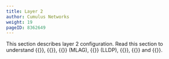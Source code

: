 ```yaml
---
title: Layer 2
author: Cumulus Networks
weight: 19
pageID: 8362649
---
```

This section describes layer 2 configuration. Read this section to understand {{<link url="Ethernet-Bridging-VLANs" text="bridging">}}, {{<link url="Bonding-Link-Aggregation" text="bonding">}}, {{<link url="Multi-Chassis-Link-Aggregation-MLAG" text="multi-chassis link aggregation">}} (MLAG), {{<link url="Link-Layer-Discovery-Protocol" text="link layer discovery protocol">}} (LLDP), {{<link url="LACP-Bypass" text="LACP bypass">}}, {{<link url="Virtual-Router-Redundancy-VRR-and-VRRP" text="virtual router redundancy">}} and {{<link url="IGMP-and-MLD-Snooping" text="IGMP and MLD snooping">}}.
